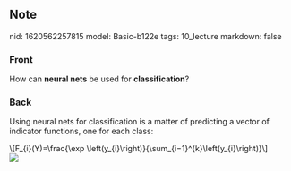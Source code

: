## Note
nid: 1620562257815
model: Basic-b122e
tags: 10_lecture
markdown: false

### Front
How can <b>neural nets</b> be used for <b>classification</b>?

### Back
Using neural nets for classification is a matter of predicting a vector of indicator functions, one for each class:<div>
</div><div>\[F_{i}(Y)=\frac{\exp \left(y_{i}\right)}{\sum_{i=1}^{k}\left(y_{i}\right)}\]
</div><div>
</div><div><img src="paste-62e828bf29d4a8113b08356e57dc3d51a0183010.jpg">
</div>
